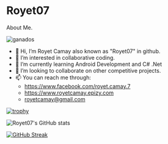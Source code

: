 # Royet07
About Me.

![ganados](https://user-images.githubusercontent.com/61675140/173705903-2721b230-ed2f-4bff-bf14-b573fa39652e.png)

- 👋 Hi, I’m Royet Camay also known as "Royet07" in github.
- 👀 I’m interested in collaborative coding.
- 🌱 I’m currently learning Android Development and C# .Net
- 💞️ I’m looking to collaborate on other competitive projects.
- 📫 You can reach me through:
     - https://www.facebook.com/royet.camay.7
     - https://www.royetcamay.epizy.com
     - royetcamay@gmail.com 
<!---
camzoniac/camzoniac is a ✨ special ✨ repository because its `README.md` (this file) appears on your GitHub profile.
You can click the Preview link to take a look at your changes.
--->

[![trophy](https://github-profile-trophy.vercel.app/?username=Royet07)](https://github.com/Royet07/github-profile-trophy)

![Royet07's GitHub stats](https://github-readme-stats.vercel.app/api?username=Royet07&show_icons=true&theme=merko)

[![GitHub Streak](https://github-readme-streak-stats.herokuapp.com/?user=Royet07)](https://git.io/streak-stats)
